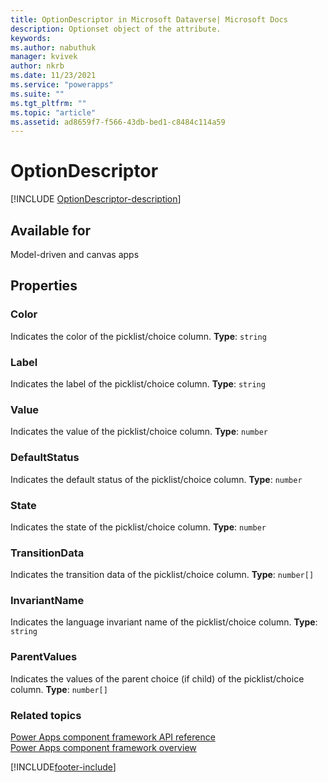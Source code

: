 ```yaml
---
title: OptionDescriptor in Microsoft Dataverse| Microsoft Docs
description: Optionset object of the attribute.
keywords:
ms.author: nabuthuk
manager: kvivek
author: nkrb
ms.date: 11/23/2021
ms.service: "powerapps"
ms.suite: ""
ms.tgt_pltfrm: ""
ms.topic: "article"
ms.assetid: ad8659f7-f566-43db-bed1-c8484c114a59
---
```


# OptionDescriptor

[!INCLUDE [OptionDescriptor-description](includes/optiondescriptor-description.md)]

## Available for

Model-driven and canvas apps

## Properties

### Color

Indicates the color of the picklist/choice column.
**Type**: `string`

### Label

Indicates the label of the picklist/choice column.
**Type**: `string`

### Value

Indicates the value of the picklist/choice column.
**Type**: `number`

### DefaultStatus

Indicates the default status of the picklist/choice column.
**Type**: `number`

### State

Indicates the state of the picklist/choice column.
**Type**: `number`

### TransitionData

Indicates the transition data of the picklist/choice column.
**Type**: `number[]`

### InvariantName

Indicates the language invariant name of the picklist/choice column.
**Type**: `string`

### ParentValues

Indicates the values of the parent choice (if child) of the picklist/choice column.
**Type**: `number[]`

### Related topics

[Power Apps component framework API reference](../reference/index.md)<br/>
[Power Apps component framework overview](../overview.md)

[!INCLUDE[footer-include](../../../includes/footer-banner.md)]
